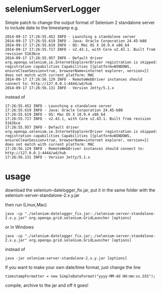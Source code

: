 seleniumServerLogger
====================

Simple patch to change the output format of Selenium 2 standalone server to include date to the timestamp e.g.

    2014-09-17 17:26:55.452 INFO - Launching a standalone server
    2014-09-17 17:26:55.619 INFO - Java: Oracle Corporation 24.45-b08
    2014-09-17 17:26:55.619 INFO - OS: Mac OS X 10.9.4 x86_64
    2014-09-17 17:26:55.717 INFO - v2.43.1, with Core v2.43.1. Built from revision 5163bce
    2014-09-17 17:26:55.957 INFO - Default driver org.openqa.selenium.ie.InternetExplorerDriver registration is skipped: registration capabilities Capabilities [{platform=WINDOWS, ensureCleanSession=true, browserName=internet explorer, version=}] does not match with current platform: MAC
    2014-09-17 17:26:56.129 INFO - RemoteWebDriver instances should connect to: http://127.0.0.1:4444/wd/hub
    2014-09-17 17:26:56.131 INFO - Version Jetty/5.1.x

instead of

    17:26:55.452 INFO - Launching a standalone server
    17:26:55.619 INFO - Java: Oracle Corporation 24.45-b08
    17:26:55.619 INFO - OS: Mac OS X 10.9.4 x86_64
    17:26:55.717 INFO - v2.43.1, with Core v2.43.1. Built from revision 5163bce
    17:26:55.957 INFO - Default driver org.openqa.selenium.ie.InternetExplorerDriver registration is skipped: registration capabilities Capabilities [{platform=WINDOWS, ensureCleanSession=true, browserName=internet explorer, version=}] does not match with current platform: MAC
    17:26:56.129 INFO - RemoteWebDriver instances should connect to: http://127.0.0.1:4444/wd/hub
    17:26:56.131 INFO - Version Jetty/5.1.x
    
usage
====================
download the selenium-datelogger_fix.jar, put it in the same folder with the selenium-server-standalone-2.x.y.jar

then run (Linux,Mac)

    java -cp "./selenium-datelogger_fix.jar:./selenium-server-standalone-2.x.y.jar" org.openqa.grid.selenium.GridLauncher [options]

or in Windows

    java -cp "./selenium-datelogger_fix.jar;./selenium-server-standalone-2.x.y.jar" org.openqa.grid.selenium.GridLauncher [options]

instead of

    java -jar selenium-server-standalone-2.x.y.jar [options]
    
If you want to make your own date/time format, just change the line

    timestampFormatter = new SimpleDateFormat("yyyy-MM-dd HH:mm:ss.SSS");
    
compile, archive to the jar and off it goes!


